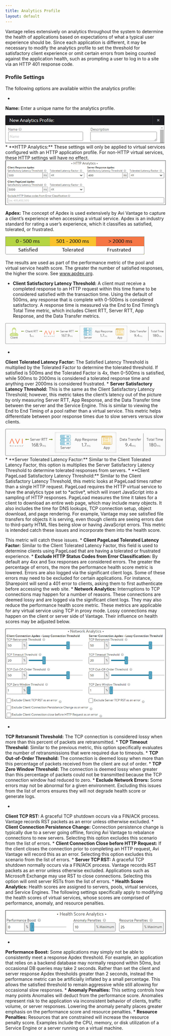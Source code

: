 ```yaml
---
title: Analytics Profile
layout: default
---
```

Vantage relies extensively on analytics throughout the system to determine the health of applications based on expectations of what a typical user experience should be. Since each application is different, it may be necessary to modify the analytics profile to set the threshold for satisfactory client experience or omit certain errors from being counted against the application health, such as prompting a user to log in to a site via an HTTP 401 response code.

### Profile Settings

The following options are available within the analytics profile:

* 
**Name:** Enter a unique name for the analytics profile.

<img src="img/template_profiles_analytics_create-edit.jpg" alt="">
* 
**HTTP Analytics:** These settings will only be applied to virtual services configured with an HTTP application profile. For non-HTTP virtual services, these HTTP settings will have no effect.

<img src="img/template_profiles_analytics_create-edit1.jpg" alt="">

**Apdex:** The concept of Apdex is used extensively by Avi Vantage to capture a client’s experience when accessing a virtual service. Apdex is an industry standard for rating a user’s experience, which it classifies as satisfied, tolerated, or frustrated.

<img src="img/template_profiles_analytics_create-edit5.jpg" alt="">

The results are used as part of the performance metric of the pool and virtual service health score. The greater the number of satisfied responses, the higher the score. See <a href="http://www.apdex.org">www.apdex.org</a>.

* **Client Satisfactory Latency Threshold:** A client must receive a completed response to an HTTP request within this time frame to be considered satisfied with the transaction time. Using the default of 500ms, any response that is complete with 0-500ms is considered satisfactory. A response time is measured via the End to End Timing’s Total Time metric, which includes Client RTT, Server RTT, App Response, and the Data Transfer metrics.

<img src="img/template_profiles_analytics_create-edit3.jpg" alt="">

* 
**Client Tolerated Latency Factor:** The Satisfied Latency Threshold is multiplied by the Tolerated Factor to determine the tolerated threshold. If satisfied is 500ms and the Tolerated Factor is 4x, then 0-500ms is satisfied, while 500ms to 2000ms is considered a tolerated response time and anything over 2000ms is considered frustrated.
* 
**Server Satisfactory Latency Threshold:** This is the same as the Client Satisfactory Latency Threshold; however, this metric takes the client’s latency out of the picture by only measuring Server RTT, App Response, and the Data Transfer time between the server and the Service Engine. This is similar to viewing the End to End Timing of a pool rather than a virtual service. This metric helps differentiate between poor response times due to slow servers versus slow clients.

<img src="img/template_profiles_analytics_create-edit4.jpg" alt="">
* 
**Server Tolerated Latency Factor:** Similar to the Client Tolerated Latency Factor, this option is multiplies the Server Satisfactory Latency Threshold to determine tolerated responses from servers.
* 
**Client PageLoad Satisfactory Latency Threshold:** Similar to the Client Satisfactory Latency Threshold, this metric looks at PageLoad times rather than a single HTTP request. PageLoad requires the HTTP virtual service to have the analytics type set to *active*, which will insert JavaScript into a sampling of HTTP responses. PageLoad measures the time it takes for a client to download an entire web page, which may include many objects. It also includes the time for DNS lookups, TCP connection setup, object download, and page rendering. For example, Vantage may see satisfied file transfers for objects it is serving, even though clients are seeing errors due to third-party HTML files being slow or having JavaScript errors. This metric is intended catch these issues and incorporate them into the health score.

This metric will catch these issues.
* 
**Client PageLoad Tolerated Latency Factor:** Similar to the Client Tolerated Latency Factor, this field is used to determine clients using PageLoad that are having a tolerated or frustrated experience.
* 
**Exclude HTTP Status Codes from Error Classification:** By default any 4xx and 5xx responses are considered errors. The greater the percentage of errors, the more the performance health score metric is lowered. Errors are also logged via the significant client logs. Some of these errors may need to be excluded for certain applications. For instance, Sharepoint will send a 401 error to clients, asking them to first authenticate before accessing the web site.
* 
**Network Analytics:** Interruptions to TCP connections may happen for a number of reasons. These connections are deemed lossy and are logged via the significant client logs. They may also reduce the performance health score metric. These metrics are applicable for any virtual service using TCP in proxy mode. Lossy connections may happen on the client or server side of Vantage. Their influence on health scores may be adjusted below.

<img src="img/template_profiles_analytics_create-edit2.jpg" alt="">

* 
**TCP Retransmit Threshold:** The TCP connection is considered lossy when more than this percent of packets are retransmitted.
* 
**TCP Timeout Threshold:** Similar to the previous metric, this option specifically evaluates the number of retransmissions that were required due to timeouts.
* 
**TCP Out-of-Order Threshold:** The connection is deemed lossy when more than this percentage of packets received from the client are out of order.
* 
**TCP Zero Window Threshold:** The connection is deemed lossy when greater than this percentage of packets could not be transmitted because the TCP connection window had reduced to zero.
* 
**Exclude Network Errors:** Some errors may not be abnormal for a given environment. Excluding this issues from the list of errors ensures they will not degrade health score or generate logs.

* 
**Client TCP RST:** A graceful TCP shutdown occurs via a FIN/ACK process. Vantage records RST packets as an error unless otherwise excluded.
* 
**Client Connection Persistence Change:** Connection persistence change is typically due to a server going offline, forcing Avi Vantage to rebalance connections to new servers. Selecting this option excludes this scenario from the list of errors.
* 
**Client Connection Close before HTTP Request:** If the client closes the connection prior to completing an HTTP request, Avi Vantage will record this as an error. Selecting this option excludes this scenario from the list of errors.
* 
**Server TCP RST:** A graceful TCP shutdown normally occurs via a FIN/ACK process. Vantage records RST packets as an error unless otherwise excluded. Applications such as Microsoft Exchange may use RST to close connections. Selecting this option will omit server RSTs from the list of errors.
* 
**Health Score Analytics:** Health scores are assigned to servers, pools, virtual services, and Service Engines. The following settings specifically apply to modifying the health scores of virtual services, whose scores are comprised of performance, anomaly, and resource penalties.

<img src="img/template_profiles_analytics_create-edit6.jpg" alt="">

* 
**Performance Boost:** Some applications may simply not be able to consistently meet a response Apdex threshold. For example, an application that relies on a backend database may normally respond within 50ms, but occasional DB queries may take 2 seconds. Rather than set the client and server response Apdex thresholds greater than 2 seconds, instead the performance metric can be artificially inflated by a small percentage. This allows the satisfied threshold to remain aggressive while still allowing for occasional slow responses.
* 
**Anomaly Penalties:** This setting controls how many points Anomalies will deduct from the performance score. Anomalies represent risk to the application via inconsistent behavior of clients, traffic volume, or server responses. Lowering the anomaly penalty places greater emphasis on the performance score and resource penalties.
* 
**Resource Penalties:** Resources that are constrained will increase the resource penalty score. Examples include the CPU, memory, or disk utilization of a Service Engine or a server running on a virtual machine.